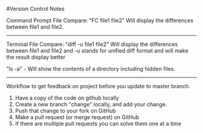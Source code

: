 #Version Control Notes

Command Prompt File Compare: "FC file1 file2" Will display the differences between file1 and file2.

***

Terminal File Compare: "diff -u file1 file2" Will display the differences between file1 and file2 and -u stands for unified diff format and will make the result display better

"ls -a" - Will show the contents of a directory including hidden files.

***

Workflow to get feedback on project before you update to master branch.

1. Have a copy of the code on github locally
2. Create a new branch "change" locally, and add your change.
3. Push that change to your fork on GitHub
4. Make a pull request (or merge request) on GitHub
5. If there are multiple pull requests you can solve them one at a time
